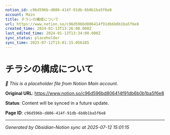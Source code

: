 ```yaml
---
notion_id: c96d596b-d806-414f-91db-6b0b1ba5f6e8
account: Main
title: チラシの構成について
url: https://www.notion.so/c96d596bd806414f91db6b0b1ba5f6e8
created_time: 2024-01-13T13:26:00.000Z
last_edited_time: 2024-01-13T13:34:00.000Z
sync_status: placeholder
sync_time: 2025-07-12T15:01:15.056185
---
```


# チラシの構成について

*🔄 This is a placeholder file from Notion Main account.*

**Original URL**: https://www.notion.so/c96d596bd806414f91db6b0b1ba5f6e8

**Status**: Content will be synced in a future update.

**Page ID**: `c96d596b-d806-414f-91db-6b0b1ba5f6e8`

---

*Generated by Obsidian-Notion sync at 2025-07-12 15:01:15*
